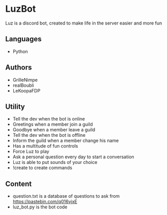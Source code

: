 # LuzBot
Luz is a discord bot, created to make life in the server easier and more fun
## Languages
- Python
## Authors
- GrilleNimpe
- realBoubli
- LeKoopaFDP
## Utility
- Tell the dev when the bot is online
- Greetings when a member join a guild
- Goodbye when a member leave a guild
- Tell the dev when the bot is offline
- Inform the guild when a member change his name
- Has a multitude of fun controls 
- Force Luz to play 
- Ask a personal question every day to start a conversation
- Luz is able to put sounds of your choice
- !create to create commands
## Content
- question.txt is a database of questions to ask from https://pastebin.com/q016vjxE
- luz_bot.py is the bot code
